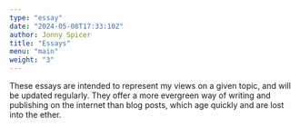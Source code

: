 ```yaml
---
type: "essay"
date: "2024-05-08T17:33:10Z"
author: Jonny Spicer
title: "Essays"
menu: "main"
weight: "3"
---
```

These essays are intended to represent my views on a given topic, and will be updated regularly. They offer a more evergreen way of writing and publishing on the internet than blog posts, which age quickly and are lost into the ether.